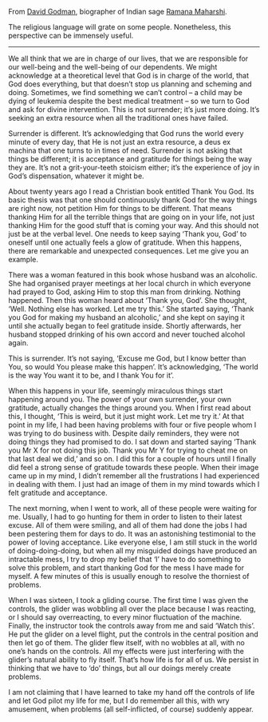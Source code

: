
From [David Godman](http://davidgodman.org/interviews/al4.shtml), biographer of 
Indian sage [Ramana Maharshi](https://en.wikipedia.org/wiki/Ramana_Maharshi).

The religious language will grate on some people. Nonetheless, this perspective
can be immensely useful. 

---

We all think that we are in charge of our lives, that we are responsible for our well-being and the well-being of our dependents. We might acknowledge at a theoretical level that God is in charge of the world, that God does everything, but that doesn’t stop us planning and scheming and doing. Sometimes, we find something we can’t control – a child may be dying of leukemia despite the best medical treatment – so we turn to God and ask for divine intervention. This is not surrender; it’s just more doing. It’s seeking an extra resource when all the traditional ones have failed. 

Surrender is different. It’s acknowledging that God runs the world every minute of every day, that He is not just an extra resource, a deus ex machina that one turns to in times of need. Surrender is not asking that things be different; it is acceptance and gratitude for things being the way they are. It’s not a grit-your-teeth stoicism either; it’s the experience of joy in God’s dispensation, whatever it might be. 

About twenty years ago I read a Christian book entitled Thank You God. Its basic thesis was that one should continuously thank God for the way things are right now, not petition Him for things to be different. That means thanking Him for all the terrible things that are going on in your life, not just thanking Him for the good stuff that is coming your way. And this should not just be at the verbal level. One needs to keep saying ‘Thank you, God’ to oneself until one actually feels a glow of gratitude. When this happens, there are remarkable and unexpected consequences. Let me give you an example. 

There was a woman featured in this book whose husband was an alcoholic. She had organised prayer meetings at her local church in which everyone had prayed to God, asking Him to stop this man from drinking. Nothing happened. Then this woman heard about ‘Thank you, God’. She thought, ‘Well. Nothing else has worked. Let me try this.’ She started saying, ‘Thank you God for making my husband an alcoholic,’ and she kept on saying it until she actually began to feel gratitude inside. Shortly afterwards, her husband stopped drinking of his own accord and never touched alcohol again. 

This is surrender. It’s not saying, ‘Excuse me God, but I know better than You, so would You please make this happen’. It’s acknowledging, ‘The world is the way You want it to be, and I thank You for it’.

When this happens in your life, seemingly miraculous things start happening around you. The power of your own surrender, your own gratitude, actually changes the things around you. When I first read about this, I thought, ‘This is weird, but it just might work. Let me try it.’ At that point in my life, I had been having problems with four or five people whom I was trying to do business with. Despite daily reminders, they were not doing things they had promised to do. I sat down and started saying ‘Thank you Mr X for not doing this job. Thank you Mr Y for trying to cheat me on that last deal we did,’ and so on. I did this for a couple of hours until I finally did feel a strong sense of gratitude towards these people. When their image came up in my mind, I didn’t remember all the frustrations I had experienced in dealing with them. I just had an image of them in my mind towards which I felt gratitude and acceptance.

The next morning, when I went to work, all of these people were waiting for me. Usually, I had to go hunting for them in order to listen to their latest excuse. All of them were smiling, and all of them had done the jobs I had been pestering them for days to do. It was an astonishing testimonial to the power of loving acceptance. Like everyone else, I am still stuck in the world of doing-doing-doing, but when all my misguided doings have produced an intractable mess, I try to drop my belief that ‘I’ have to do something to solve this problem, and start thanking God for the mess I have made for myself. A few minutes of this is usually enough to resolve the thorniest of problems. 

When I was sixteen, I took a gliding course. The first time I was given the controls, the glider was wobbling all over the place because I was reacting, or I should say overreacting, to every minor fluctuation of the machine. Finally, the instructor took the controls away from me and said ‘Watch this’. He put the glider on a level flight, put the controls in the central position and then let go of them. The glider flew itself, with no wobbles at all, with no one’s hands on the controls. All my effects were just interfering with the glider’s natural ability to fly itself. That’s how life is for all of us. We persist in thinking that we have to ‘do’ things, but all our doings merely create problems. 

I am not claiming that I have learned to take my hand off the controls of life and let God pilot my life for me, but I do remember all this, with wry amusement, when problems (all self-inflicted, of course) suddenly appear. 